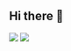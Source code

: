 ## Hi there 👋

![](https://github-readme-stats.vercel.app/api?username=yoshiki0405&count_private=true&show_icons=true&theme=dracula)
![](https://github-readme-stats.vercel.app/api/top-langs/?username=yoshiki0405&layout=compact&theme=dracula)

<!--
**yoshiki0405/yoshiki0405** is a ✨ _special_ ✨ repository because its `README.md` (this file) appears on your GitHub profile.

Here are some ideas to get you started:

- 🔭 I’m currently working on ...
- 🌱 I’m currently learning ...
- 👯 I’m looking to collaborate on ...
- 🤔 I’m looking for help with ...
- 💬 Ask me about ...
- 📫 How to reach me: ...
- 😄 Pronouns: ...
- ⚡ Fun fact: ...
-->
